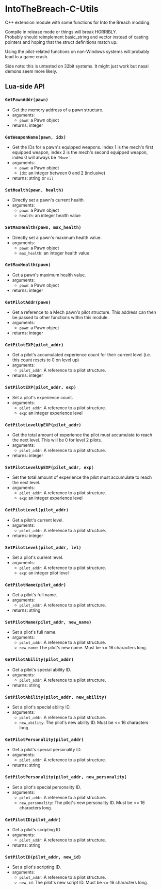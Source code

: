 # IntoTheBreach-C-Utils
C++ extension module with some functions for Into the Breach modding


Compile in release mode or things will break HORRIBLY.  
Probably should reimplement basic_string and vector instead of casting pointers and hoping that the struct definitions match up.

Using the pilot-related functions on non-Windows systems will probably lead to a game crash.

Side note: this is untested on 32bit systems. It might just work but nasal demons seem more likely.


## Lua-side API

### `GetPawnAddr(pawn)`
 * Get the memory address of a pawn structure.
 * arguments:
    - `pawn`: a Pawn object
 * returns: integer

### `GetWeaponName(pawn, idx)`
 * Get the IDs for a pawn's equipped weapons. Index 1 is the mech's first equipped weapon, index 2 is the mech's second equipped weapon, index 0 will always be `'Move'`.
 * arguments:
    - `pawn`: a Pawn object
    - `idx`: an integer between 0 and 2 (inclusive)
 * returns: string or `nil`

### `SetHealth(pawn, health)`
 * Directly set a pawn's current health.
 * arguments:
    - `pawn`: a Pawn object
    - `health`: an integer health value

### `SetMaxHealth(pawn, max_health)`
 * Directly set a pawn's maximum health value.
 * arguments:
    - `pawn`: a Pawn object
    - `max_health`: an integer health value

### `GetMaxHealth(pawn)`
 * Get a pawn's maximum health value.
 * arguments:
    - `pawn`: a Pawn object
 * returns: integer

### `GetPilotAddr(pawn)`
 * Get a reference to a Mech pawn's pilot structure. This address can then be passed to other functions within this module.
 * arguments:
    - `pawn`: a Pawn object
 * returns: integer

### `GetPilotEXP(pilot_addr)`
 * Get a pilot's accumulated experience count for their current level (i.e. this count resets to 0 on level up)
 * arguments:
    - `pilot_addr`: A reference to a pilot structure.
 * returns: integer

### `SetPilotEXP(pilot_addr, exp)`
 * Set a pilot's experience count.
 * arguments:
    - `pilot_addr`: A reference to a pilot structure.
    - `exp`: an integer experience level

### `GetPilotLevelUpEXP(pilot_addr)`
 * Get the total amount of experience the pilot must accumulate to reach the next level. This will be 0 for level 2 pilots.
 * arguments:
    - `pilot_addr`: A reference to a pilot structure.
 * returns: integer

### `SetPilotLevelUpEXP(pilot_addr, exp)`
 * Set the total amount of experience the pilot must accumulate to reach the next level.
 * arguments:
    - `pilot_addr`: A reference to a pilot structure.
    - `exp`: an integer experience level

### `GetPilotLevel(pilot_addr)`
 * Get a pilot's current level.
 * arguments:
    - `pilot_addr`: A reference to a pilot structure.
 * returns: integer

### `SetPilotLevel(pilot_addr, lvl)`
 * Set a pilot's current level.
 * arguments:
    - `pilot_addr`: A reference to a pilot structure.
    - `exp`: an integer pilot level

### `GetPilotName(pilot_addr)`
 * Get a pilot's full name.
 * arguments:
    - `pilot_addr`: A reference to a pilot structure.
 * returns: string

### `SetPilotName(pilot_addr, new_name)`
 * Set a pilot's full name.
 * arguments:
    - `pilot_addr`: A reference to a pilot structure.
    - `new_name`: The pilot's new name. Must be <= 16 characters long.

### `GetPilotAbility(pilot_addr)`
 * Get a pilot's special ability ID.
 * arguments:
    - `pilot_addr`: A reference to a pilot structure.
 * returns: string

### `SetPilotAbility(pilot_addr, new_ability)`
 * Set a pilot's special ability ID.
 * arguments:
    - `pilot_addr`: A reference to a pilot structure.
    - `new_ability`: The pilot's new ability ID. Must be <= 16 characters long.

### `GetPilotPersonality(pilot_addr)`
 * Get a pilot's special personality ID.
 * arguments:
    - `pilot_addr`: A reference to a pilot structure.
 * returns: string

### `SetPilotPersonality(pilot_addr, new_personality)`
 * Set a pilot's special personality ID.
 * arguments:
    - `pilot_addr`: A reference to a pilot structure.
    - `new_personality`: The pilot's new personality ID. Must be <= 16 characters long.

### `GetPilotID(pilot_addr)`
 * Get a pilot's scripting ID.
 * arguments:
    - `pilot_addr`: A reference to a pilot structure.
 * returns: string

### `SetPilotID(pilot_addr, new_id)`
 * Set a pilot's scripting ID.
 * arguments:
    - `pilot_addr`: A reference to a pilot structure.
    - `new_id`: The pilot's new script ID. Must be <= 16 characters long.
